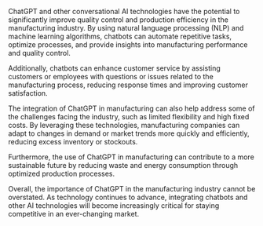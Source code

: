 

ChatGPT and other conversational AI technologies have the potential to significantly improve quality control and production efficiency in the manufacturing industry. By using natural language processing (NLP) and machine learning algorithms, chatbots can automate repetitive tasks, optimize processes, and provide insights into manufacturing performance and quality control.

Additionally, chatbots can enhance customer service by assisting customers or employees with questions or issues related to the manufacturing process, reducing response times and improving customer satisfaction.

The integration of ChatGPT in manufacturing can also help address some of the challenges facing the industry, such as limited flexibility and high fixed costs. By leveraging these technologies, manufacturing companies can adapt to changes in demand or market trends more quickly and efficiently, reducing excess inventory or stockouts.

Furthermore, the use of ChatGPT in manufacturing can contribute to a more sustainable future by reducing waste and energy consumption through optimized production processes.

Overall, the importance of ChatGPT in the manufacturing industry cannot be overstated. As technology continues to advance, integrating chatbots and other AI technologies will become increasingly critical for staying competitive in an ever-changing market.
